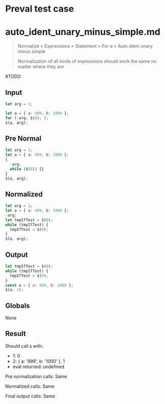 # Preval test case

# auto_ident_unary_minus_simple.md

> Normalize > Expressions > Statement > For a > Auto ident unary minus simple
>
> Normalization of all kinds of expressions should work the same no matter where they are

#TODO

## Input

`````js filename=intro
let arg = 1;

let a = { a: 999, b: 1000 };
for (-arg; $(0); );
$(a, arg);
`````

## Pre Normal

`````js filename=intro
let arg = 1;
let a = { a: 999, b: 1000 };
{
  -arg;
  while ($(0)) {}
}
$(a, arg);
`````

## Normalized

`````js filename=intro
let arg = 1;
let a = { a: 999, b: 1000 };
-arg;
let tmpIfTest = $(0);
while (tmpIfTest) {
  tmpIfTest = $(0);
}
$(a, arg);
`````

## Output

`````js filename=intro
let tmpIfTest = $(0);
while (tmpIfTest) {
  tmpIfTest = $(0);
}
const a = { a: 999, b: 1000 };
$(a, 1);
`````

## Globals

None

## Result

Should call `$` with:
 - 1: 0
 - 2: { a: '999', b: '1000' }, 1
 - eval returned: undefined

Pre normalization calls: Same

Normalized calls: Same

Final output calls: Same
